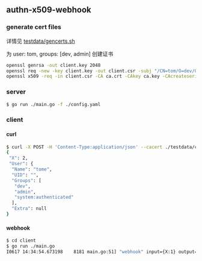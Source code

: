 ## authn-x509-webhook

### generate cert files

详情见 [testdata/gencerts.sh](./testdata/gencerts.sh)

为 user: tom, groups: [dev, admin] 创建证书

```sh
openssl genrsa -out client.key 2048
openssl req -new -key client.key -out client.csr -subj "/CN=tom/O=dev/O=admin" -config client.conf
openssl x509 -req -in client.csr -CA ca.crt -CAkey ca.key -CAcreateserial -out client.crt -days 100000 -extensions v3_req -extfile client.conf
```

### server

```sh
$ go run ./main.go -f ./config.yaml
```


### client

#### curl

```sh
$ curl -X POST -H 'Content-Type:application/json' --cacert ./testdata/ca.crt --cert ./testdata/client.crt --key ./testdata/client.key  https://127.0.0.1:8443/inc -d '{"X": 1}'
{
 "X": 2,
 "User": {
  "Name": "tome",
  "UID": "",
  "Groups": [
   "dev",
   "admin",
   "system:authenticated"
  ],
  "Extra": null
}
```

#### webhook

```sh
$ cd client
$ go run ./main.go
I0617 14:34:54.673198    8181 main.go:51] "webhook" input={X:1} output={X:2 User:{Name:tome UID: Groups:[dev admin system:authenticated] Extra:map[]}}
```

